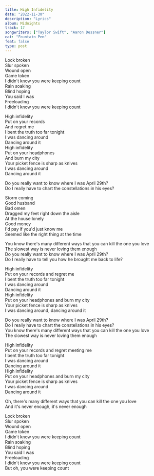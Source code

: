 ```yaml
---
title: High Infidelity
date: "2022-11-30"
description: "Lyrics"
album: Midnights
track: 17
songwriters: ["Taylor Swift", "Aaron Dessner"]
cat: "Fountain Pen"
feat: false
type: post
---
```


<p className="verse-one">
Lock broken <br />
Slur spoken <br />
Wound open <br />
Game token <br />
I didn't know you were keeping count <br />
Rain soaking <br />
Blind hoping <br />
You said I was <br />
Freeloading <br />
I didn't know you were keeping count <br />
</p>
<p className="chorus">
High infidelity <br />
Put on your records <br />
And regret me <br />
I bent the truth too far tonight <br />
I was dancing around <br />
Dancing around it <br />
High infidelity <br />
Put on your headphones <br />
And burn my city <br />
Your picket fence is sharp as knives <br />
I was dancing around <br />
Dancing around it <br />
</p>
<p className="refrain">
Do you really want to know where I was April 29th? <br />
Do I really have to chart the constellations in his eyes? <br />
</p>
<p className="verse-two">
Storm coming <br />
Good husband <br />
Bad omen <br />
Dragged my feet right down the aisle <br />
At the house lonely <br />
Good money <br />
I'd pay if you'd just know me <br />
Seemed like the right thing at the time <br />
</p>
<p className="refrain">
You know there's many different ways that you can kill the one you love <br />
The slowest way is never loving them enough <br />
Do you really want to know where I was April 29th? <br />
Do I really have to tell you how he brought me back to life? <br />
</p>
<p className="chorus">
High infidelity <br />
Put on your records and regret me <br />
I bent the truth too far tonight <br />
I was dancing around <br />
Dancing around it <br />
High infidelity <br />
Put on your headphones and burn my city <br />
Your picket fence is sharp as knives <br />
I was dancing around, dancing around it <br />
</p>
<p className="refrain">
Do you really want to know where I was April 29th? <br />
Do I really have to chart the constellations in his eyes? <br />
You know there's many different ways that you can kill the one you love <br />
The slowest way is never loving them enough <br />
</p>
<p className="chorus">
High infidelity <br />
Put on your records and regret meeting me <br />
I bent the truth too far tonight <br />
I was dancing around <br />
Dancing around it <br />
High infidelity <br />
Put on your headphones and burn my city <br />
Your picket fence is sharp as knives <br />
I was dancing around <br />
Dancing around it <br />
</p>
<p className="post-chorus">
Oh, there's many different ways that you can kill the one you love <br />
And it's never enough, it's never enough <br />
</p>
<p className="outro">
Lock broken <br />
Slur spoken <br />
Wound open <br />
Game token <br />
I didn't know you were keeping count <br />
Rain soaking <br />
Blind hoping <br />
You said I was <br />
Freeloading <br />
I didn't know you were keeping count <br />
But oh, you were keeping count <br />
 <br />
 </p>
